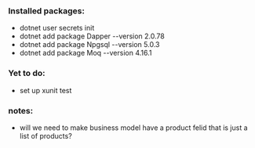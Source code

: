 ### Installed packages:

- dotnet user secrets init
- dotnet add package Dapper --version 2.0.78
- dotnet add package Npgsql --version 5.0.3
- dotnet add package Moq --version 4.16.1 
### Yet to do:
- set up xunit test


### notes:
- will we need to make business model have a product felid that is just a list of products? 